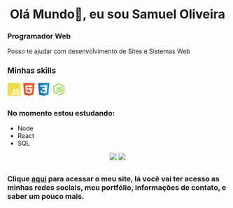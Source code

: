 <h1 align="center">Olá Mundo👋, eu sou Samuel Oliveira</h1>

### Programador Web
<p>Posso te ajudar com desenvolvimento de Sites e Sistemas Web</p>

<div style="display: inline_block; font-size: 15px ">
 
### Minhas skills
  
<img align="center" alt="Javascript" height="30" width="30" src="https://raw.githubusercontent.com/devicons/devicon/master/icons/javascript/javascript-plain.svg">
<img align="center" alt="HTML" height="30" width="30" src="https://raw.githubusercontent.com/devicons/devicon/master/icons/html5/html5-original.svg">
<img align="center" alt="CSS" height="30" width="30" src="https://raw.githubusercontent.com/devicons/devicon/master/icons/css3/css3-original.svg">
<img align="center" alt="Nodejs" height="30" width="30" src="https://raw.githubusercontent.com/devicons/devicon/master/icons/nodejs/nodejs-original.svg">
</div>

##

### No momento estou estudando:
- Node <br>
- React <br>
- SQL

<div align="center">
<img height="180em" src="https://github-readme-stats.vercel.app/api?username=Samuelloliiveira&show_icons=true&theme=omni&include_all_commits=true&count_private=true"/>
<img height="180em" src="https://github-readme-stats.vercel.app/api/top-langs/?username=Samuelloliiveira&layout=compact&langs_count=7&theme=omni"/>
</div>

##

### Clique <a href="https://samuel-oliveira-portfolio.herokuapp.com/" target="_blank">aqui</a> para acessar o meu site, lá você vai ter acesso as minhas redes sociais, meu portfólio, informações de contato, e saber um pouco mais.
